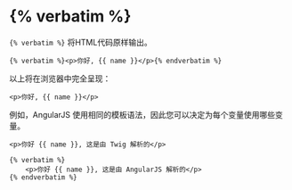 # {% verbatim %}

`{% verbatim %}` 将HTML代码原样输出。

```twig
{% verbatim %}<p>你好, {{ name }}</p>{% endverbatim %}
```

以上将在浏览器中完全呈现：

```twig
<p>你好, {{ name }}</p>
```

例如，AngularJS 使用相同的模板语法，因此您可以决定为每个变量使用哪些变量。

```twig
<p>你好 {{ name }}, 这是由 Twig 解析的</p>

{% verbatim %}
    <p>你好 {{ name }}, 这是由 AngularJS 解析的</p>
{% endverbatim %}
```
